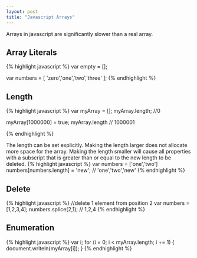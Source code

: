 ```yaml
---
layout: post
title: "Javascript Arrays"
---
```


Arrays in javascript are significantly slower than a real array.

## Array Literals

{% highlight javascript %}
var empty = [];

var numbers = [
        'zero','one','two','three'
];
{% endhighlight %}

## Length

{% highlight javascript %}
var myArray = [];
myArray.length; //0

myArray[1000000] = true;
myArray.length // 1000001

{% endhighlight %}

The length can be set explicitly. Making the length larger does not allocate more space for the array. Making the length smaller will cause all properties with a subscript that is greater than or equal to the new length to be deleted.
{% highlight javascript %}
var numbers = ['one','two']
numbers[numbers.length] = 'new'; // 'one','two','new'
{% endhighlight %}

## Delete

{% highlight javascript %}
//delete 1 element from position 2
var numbers = [1,2,3,4];
numbers.splice(2,1); // 1,2,4
{% endhighlight %}

## Enumeration

{% highlight javascript %}
var i;
for (i = 0; i < myArray.length; i += 1) {
        document.writeln(myArray[i]);
}
{% endhighlight %}